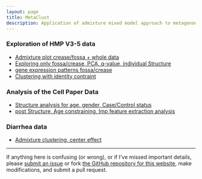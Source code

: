```yaml
---
layout: page
title: MetaClust
description: Application of admixture mixed model approach to metagenomic counts data
---
```



### Exploration of HMP V3-5 data

* [Admixture plot crease/fossa + whole data](project/hands_HMP/hands_data.html)
* [Exploring only fossa/crease, PCA, q-value, individual Structure](project/hands_HMP/explore_fossa_crease.html)
* [gene expression patterns fossa/crease](project/hands_HMP/fossa_crease_qtlcharts.html)
* [Clustering with identity contraint](project/hands_HMP/relational-topic-fit.html)

### Analysis of the Cell Paper Data

* [Structure analysis for age, gender, Case/Control status](project/cell_paper/cell_paper_analysis.html)
* [post Structure, Age constraining, Imp feature extraction analysis](project/cell_paper/post_structure_analysis.html)


### Diarrhea data

* [Admixture clustering, center effect](project/diarrhea-2015-09-10.html)



---
If anything here is confusing (or wrong), or if I've missed
important details, please
[submit an issue](https://github.com/kkdey/metagenomics/issues) or fork [the GitHub repository for this website](http://github.com/kkdey/metagenomics),
make modifications, and submit a pull request.

